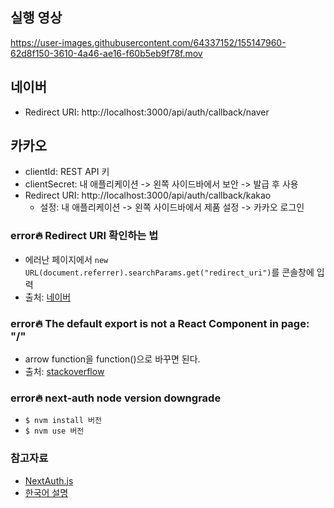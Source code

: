 ## 실행 영상
https://user-images.githubusercontent.com/64337152/155147960-62d8f150-3610-4a46-ae16-f60b5eb9f78f.mov


## 네이버

- Redirect URI: http://localhost:3000/api/auth/callback/naver

## 카카오

- clientId: REST API 키
- clientSecret: 내 애플리케이션 -> 왼쪽 사이드바에서 보안 -> 발급 후 사용
- Redirect URI: http://localhost:3000/api/auth/callback/kakao
  - 설정: 내 애플리케이션 -> 왼쪽 사이드바에서 제품 설정 -> 카카오 로그인

### error🔥 Redirect URI 확인하는 법

- 에러난 페이지에서 `new URL(document.referrer).searchParams.get("redirect_uri")`를 콘솔창에 입력
- 출처: [네이버](https://help.naver.com/support/contents/contents.help?serviceNo=17063&categoryNo=17795&from=alias)

### error🔥 The default export is not a React Component in page: "/"

- arrow function을 function()으로 바꾸면 된다.
- 출처: [stackoverflow](https://stackoverflow.com/questions/59873698/the-default-export-is-not-a-react-component-in-page-nextjs)

### error🔥 next-auth node version downgrade

- `$ nvm install 버전`
- `$ nvm use 버전`

### 참고자료

- [NextAuth.js](https://next-auth.js.org/getting-started/example)
- [한국어 설명](https://blog.toycrane.xyz/7분만에-next-auth-알아보기-d4432ff97158)

